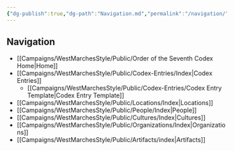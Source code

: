 ```yaml
---
{"dg-publish":true,"dg-path":"Navigation.md","permalink":"/navigation/","hide":true}
---
```


## Navigation

- [[Campaigns/WestMarchesStyle/Public/Order of the Seventh Codex Home\|Home]]
- [[Campaigns/WestMarchesStyle/Public/Codex-Entries/Index\|Codex Entries]]
	- [[Campaigns/WestMarchesStyle/Public/Codex-Entries/Codex Entry Template\|Codex Entry Template]]
- [[Campaigns/WestMarchesStyle/Public/Locations/Index\|Locations]]
- [[Campaigns/WestMarchesStyle/Public/People/Index\|People]]
- [[Campaigns/WestMarchesStyle/Public/Cultures/Index\|Cultures]]
- [[Campaigns/WestMarchesStyle/Public/Organizations/Index\|Organizations]]
- [[Campaigns/WestMarchesStyle/Public/Artifacts/index\|Artifacts]]